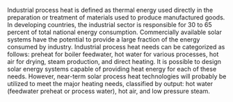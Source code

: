 Industrial process heat is defined as thermal energy used directly in the preparation or treatment of materials used to produce manufactured goods. In developing countries, the industrial sector is responsible for 30 to 65 percent of total national energy consumption. Commercially available solar systems have the potential to provide a large fraction of the energy consumed by industry. Industrial process heat needs can be categorized as follows: preheat for boiler feedwater, hot water for various processes, hot air for drying, steam production, and direct heating. It is possible to design solar energy systems capable of providing heat energy for each of these needs. However, near-term solar process heat technologies will probably be utilized to meet the major heating needs, classified by output: hot water (feedwater preheat or process water), hot air, and low pressure steam.
